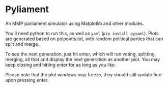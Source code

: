 # Pyliament
An MMP parliament simulator using Matplotlib and other modules.

You'll need python to run this, as well as `yaml` (`pip install pyyaml`).
Plots are generated based on polpoints.txt, with random political parties that can split and merge.

To see the next generation, just hit enter, which will run voting, splitting, merging, all that and display the next generation as another plot. You may keep closing and hitting enter for as long as you like.

Please note that the plot windows may freeze, they should still update fine upon pressing enter.

